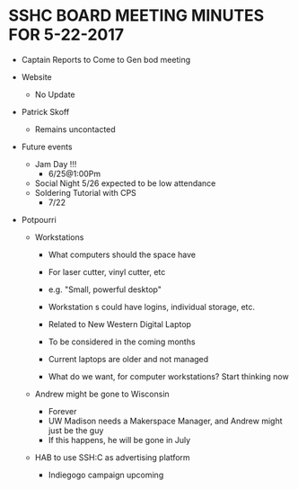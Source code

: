 SSHC BOARD MEETING MINUTES FOR 5-22-2017
======================================== 
- Captain Reports to Come to Gen bod meeting

- Website
  - No Update
    
- Patrick Skoff
  - Remains uncontacted 
  
- Future events
  - Jam Day !!! 
    - 6/25@1:00Pm
  - Social Night 5/26 expected to be low attendance 
  - Soldering Tutorial with CPS
    - 7/22 

- Potpourri
  - Workstations  
    - What computers should the space have
    - For laser cutter, vinyl cutter, etc
    - e.g. "Small, powerful desktop"
    - Workstation s could have logins, individual storage, etc.
    - Related to New Western Digital Laptop
    - To be considered in the coming months

    - Current laptops are older and not managed
    
    - What do we want, for computer workstations?  Start thinking now
  
  - Andrew might be gone to Wisconsin
    - Forever
    - UW Madison needs a Makerspace Manager, and Andrew might just be the guy
    - If this happens, he will be gone in July 

  - HAB to use SSH:C as advertising platform
    - Indiegogo campaign upcoming
   
